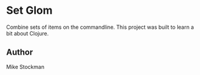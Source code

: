 # Set Glom
Combine sets of items on the commandline. This project was built to learn a bit about Clojure.

## Author
Mike Stockman

